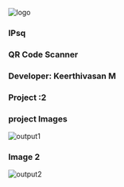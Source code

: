 


![logo](https://github.com/rdxkeerthi/scanner/assets/147473120/02bb9ce9-4593-4b7b-b6ab-4f3278f76679)
### IPsq 
### QR Code Scanner 
### Developer: Keerthivasan M
### Project :2 

### project Images
![output1](https://github.com/rdxkeerthi/scanner/assets/147473120/b2e0950c-3c6c-4471-930f-7a4854e1d8d3)
### Image 2
![output2](https://github.com/rdxkeerthi/scanner/assets/147473120/126247df-60ec-4d63-9432-6add79056ca3)
